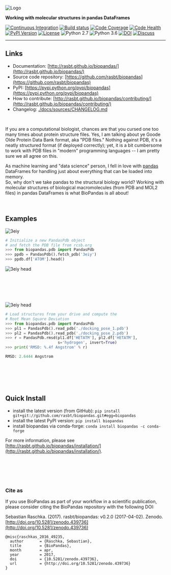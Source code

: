 ![Logo](./docs/sources/img/logos/logo.png)

**Working with molecular structures in pandas DataFrames**


[![Continuous Integration](https://travis-ci.org/rasbt/biopandas.svg?branch=master)](https://travis-ci.org/rasbt/biopandas)
[![Build status](https://ci.appveyor.com/api/projects/status/jcp91fvbgmqws30p/branch/master?svg=true)](https://ci.appveyor.com/project/rasbt/biopandas/branch/master)
[![Code Coverage](https://coveralls.io/repos/rasbt/biopandas/badge.svg?branch=master&service=github)](https://coveralls.io/github/rasbt/biopandas?branch=master)
[![Code Health](https://landscape.io/github/rasbt/biopandas/master/landscape.svg?style=flat)](https://landscape.io/github/rasbt/biopandas/master)
[![PyPI Version](https://img.shields.io/pypi/v/biopandas.svg)](https://pypi.python.org/pypi/biopandas/)
[![License](https://img.shields.io/badge/license-new%20BSD-blue.svg)](https://github.com/rasbt/biopandas/blob/master/LICENSE)
![Python 2.7](https://img.shields.io/badge/python-2.7-blue.svg)
![Python 3.6](https://img.shields.io/badge/python-3.6-blue.svg)
[![DOI](https://zenodo.org/badge/46593500.svg)](https://zenodo.org/badge/latestdoi/46593500)
[![Discuss](https://img.shields.io/badge/discuss-google_group-blue.svg)](https://groups.google.com/forum/#!forum/biopandas-users)

<hr>

## Links
- Documentation: [http://rasbt.github.io/biopandas/](http://rasbt.github.io/biopandas/)
- Source code repository: [https://github.com/rasbt/biopandas](https://github.com/rasbt/biopandas)
- PyPI: [https://pypi.python.org/pypi/biopandas](https://pypi.python.org/pypi/biopandas)
- How to contribute: [http://rasbt.github.io/biopandas/contributing/](http://rasbt.github.io/biopandas/contributing/)
- Changelog: [./docs/sources/CHANGELOG.md](./docs/sources/CHANGELOG.md)

<br>

If you are a computational biologist, chances are that you cursed one too many times about protein structure files. Yes, I am talking about ye Goode Olde Protein Data Bank format, aka "PDB files." Nothing against PDB, it's a neatly structured format (if deployed correctly); yet, it is a bit cumbersome to work with PDB files in "modern" programming languages -- I am pretty sure we all agree on this.

As machine learning and "data science" person, I fell in love with [pandas](http://pandas.pydata.org) DataFrames for handling just about everything that can be loaded into memory.  
So, why don't we take pandas to the structural biology world? Working with molecular structures of biological macromolecules (from PDB and MOL2 files) in pandas DataFrames is what BioPandas is all about!

<br>

## Examples

![3eiy](./docs/sources/img/index/3eiy.png)

```python
# Initialize a new PandasPdb object
# and fetch the PDB file from rcsb.org
>>> from biopandas.pdb import PandasPdb
>>> ppdb = PandasPdb().fetch_pdb('3eiy')
>>> ppdb.df['ATOM'].head()
```

![3eiy head](./docs/sources/img/index/3eiy_head.png)

<br><br>
<br><br>


![3eiy head](./docs/sources/img/index/ligand_rmsd.png)

```python
# Load structures from your drive and compute the
# Root Mean Square Deviation
>>> from biopandas.pdb import PandasPdb
>>> pl1 = PandasPdb().read_pdb('./docking_pose_1.pdb')
>>> pl2 = PandasPdb().read_pdb('./docking_pose_2.pdb')
>>> r = PandasPdb.rmsd(pl1.df['HETATM'], pl2.df['HETATM'],
                       s='hydrogen', invert=True)
>>> print('RMSD: %.4f Angstrom' % r)

RMSD: 2.6444 Angstrom
```

<br><br>
<br><br>


## Quick Install

- install the latest version (from GitHub): `pip install git+git://github.com/rasbt/biopandas.git#egg=biopandas`
- install the latest PyPI version: `pip install biopandas`
- install biopandas via conda-forge: `conda install biopandas -c conda-forge`


For more information, please see [http://rasbt.github.io/biopandas/installation/](http://rasbt.github.io/biopandas/installation/).

<br><br>
<br><br>


### Cite as

If you use BioPandas as part of your workflow in a scientific publication, please consider citing the BioPandas repository with the following DOI:

Sebastian Raschka. (2017). rasbt/biopandas: v0.2.0 (2017-04-02). Zenodo. [http://doi.org/10.5281/zenodo.439736](http://doi.org/10.5281/zenodo.439736)


    @misc{raschkas_2016_49235,
      author       = {Raschka, Sebastian},
      title        = {BioPandas},
      month        = apr,
      year         = 2017,
      doi          = {10.5281/zenodo.439736},
      url          = {http://doi.org/10.5281/zenodo.439736}
    }
